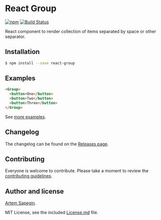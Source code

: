 # React Group

[![npm](https://img.shields.io/npm/v/react-group.svg)](https://www.npmjs.com/package/react-group)
[![Build Status](https://travis-ci.org/sapegin/react-group.svg)](https://travis-ci.org/sapegin/react-group)

React component to render collection of items separated by space or other separator.

## Installation

```bash
$ npm install --save react-group
```

## Examples

```html
<Group>
  <button>One</button>
  <button>Two</button>
  <button>Three</button>
</Group>
```

See [more examples](https://sapegin.github.io/react-group/).

## Changelog

The changelog can be found on the [Releases page](https://github.com/sapegin/react-group/releases).

## Contributing

Everyone is welcome to contribute. Please take a moment to review the [contributing guidelines](Contributing.md).

## Author and license

[Artem Sapegin](http://sapegin.me).

MIT License, see the included [License.md](License.md) file.
